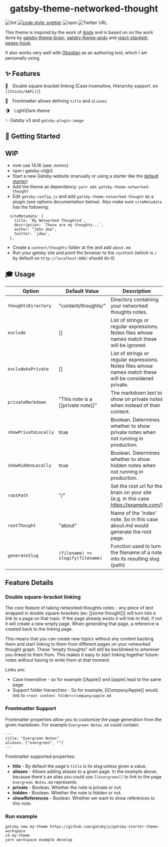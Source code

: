 <h1 align="center">
  gatsby-theme-networked-thought
</h1>

![lint](https://github.com/ekampf/gatsby-theme-networked-thought/actions/workflows/lint.yml/badge.svg?branch=main)
[![code style: prettier](https://img.shields.io/badge/code_style-prettier-ff69b4.svg?style=flat-square)](https://github.com/prettier/prettier)
![npm](https://img.shields.io/npm/v/gatsby-theme-networked-thought)
![Twitter URL](https://img.shields.io/twitter/url?label=Follow%20@ekampf&style=social&url=https%3A%2F%2Ftwitter.com%2Fekampf)

This theme is inspired by the work of [Andy](https://notes.andymatuschak.org/About_these_notes) and is based on on the work done by [gatsby-theme-brain](https://github.com/aengusmcmillin/gatsby-theme-brain), [gatsby-theme-andy](https://github.com/aravindballa/gatsby-theme-andy) and [react-stacked-pages-hook](https://github.com/mathieudutour/gatsby-n-roamresearch/tree/master/packages/react-stacked-pages-hook).

It also works very well with [Obsidian](http://obsidian.md/) as an authoring tool, which I am personally using.

## ✨ Features

🔗 Double square bracket linking (Case insensitive, Hierarchy support. ex: `[[Stocks/AAPL]]`)

📰 Frontmatter allows defining `title` and `aliases`

🌗 Light\Dark theme

✨ Gatsby v3 and `gatsby-plugin-image`

## 🚀 Getting Started

## WIP
- nvm use 14.16 (see .nvmrc)
- npm i gatsby-cli@3 
- Start a new Gatsby website (manually or using a starter like the [default starter](https://github.com/gatsbyjs/gatsby-starter-default))
- Add the theme as dependency: `yarn add gatsby-theme-networked-thought`
- Edit `gatsby-config.js` and add `gatsby-theme-networked-thought` as a plugin (see options documentation below). Also make sure `siteMetadata` has the following:

```
  siteMetadata: {
    title: `My Networked Thoughtsd`,
    description: `These are my thoughts...`,
    author: "John dow",
    twitter: `jdow`,
  },
```

- Create a `content/thoughts` folder at the and add `about.md`.
- Run your gatsby site and point the browser to the `rootPath` (which is `/` by default so `http://localhost:800/` should do it)

## 🎓 Usage

| Option               | Default Value                     | Description                                                                                             |
| -------------------- | --------------------------------- | ------------------------------------------------------------------------------------------------------- |
| `thoughtsDirectory`  | "content/thoughts/"               | Directory containing your networked thoughts notes.                                                     |
| `exclude`            | []                                | List of strings or regular expressions. Notes files whose names match these will be ignored.            |
| `excludeAsPrivate`   | []                                | List of strings or regular expressions. Notes files whose names match these will be considered private. |
| `privateMarkdown`    | "This note is a [[private note]]" | The markdown text to show on private notes when instead of their content.                               |
| `showPrivateLocally` | true                              | Boolean. Determines whether to show private notes when not running in production.                       |
| `showHiddenLocally`  | true                              | Boolean. Determines whether to show hidden notes when not running in production.                        |
| `rootPath`           | "/"                               | Set the root url for the brain on your site (e.g. in this case <https://example.com/>)                  |
| `rootThought`        | "about"                           | Name of the 'index' note. So in this case about.md would generate the root page.                        |
| `generateSlug`       | `(filename) => slugify(filename)` | Function used to turn the filename of a note into its resulting slug (path)                             |

## Feature Details

### Double square-bracket linking

The core feature of taking networked thoughts notes - any piece of text wrapped in double square-brackets (ex: [[some thought]]) will turn into a link to
a page on that topic. If the page already exists it will link to that, if not it will create a new empty page.
When generating that page, a reference is created back to the linking page.

This means that you can create new topics without any content backing them and start linking to them from different pages on your networked thought graph.
These "empty thoughts" will still be backlinked to wherever you linked to them from.
This makes it easy to start linking together future-notes without having to write them at that moment.

Links are:

- Case Insensitive - so for example [[Apple]] and [apple] lead to the same page.
- Support folder hierarchies - So for example, [[Company/Apple]] would link to `<root content folder>/company/apple.md`

### Frontmatter Support

Frontmatter properties allow you to customize the page generation from the given markdown.
For example `Evergreen Notes.md` could contain:

```
---
title: "Evergreen Notes"
aliases: ["evergreen", ""]
---
```

Frontmatter supported properties:

- **title** - By default the page's `title` is its slug unless given a value.
- **aliases** - Allows adding aliases to a given page. In the example above, because there's an alias you could use `[[evergreen]]` to link to the page `Evergreen Notes.md` represents.
- **private** - Boolean. Whether the note is private or not.
- **hidden** - Boolean. Whether the note is hidden or not.
- **showReferences** - Boolean. Whether we want to show references to this note.

### Run example

```shell
gatsby new my-theme https://github.com/gatsbyjs/gatsby-starter-theme-workspace
cd my-theme
yarn workspace example develop
```
